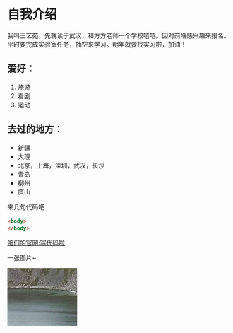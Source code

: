 # 自我介绍

我叫王艺苑，先就读于武汉，和方方老师一个学校嘻嘻。因对前端感兴趣来报名。平时要完成实验室任务，抽空来学习。明年就要找实习啦，加油！

## 爱好：
1. 旅游
2. 看剧
3. 运动

## 去过的地方：
* 新疆
* 大理
* 北京，上海，深圳，武汉，长沙
* 青岛
* 柳州
* 庐山

来几句代码吧
```html
<body>
</body>
```

[咱们的官网:写代码啦](https://xiedaimala.com/)

一张图片~

![一张图片](1.png)